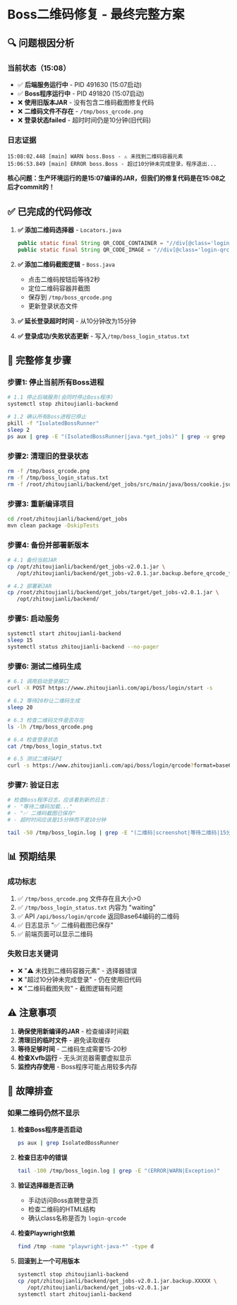 # Boss二维码修复 - 最终完整方案

## 🔍 问题根因分析

### 当前状态（15:08）
- ✅ **后端服务运行中** - PID 491630 (15:07启动)
- ✅ **Boss程序运行中** - PID 491820 (15:07启动)
- ❌ **使用旧版本JAR** - 没有包含二维码截图修复代码
- ❌ **二维码文件不存在** - `/tmp/boss_qrcode.png`
- ❌ **登录状态failed** - 超时时间仍是10分钟(旧代码)

### 日志证据
```
15:08:02.448 [main] WARN boss.Boss - ⚠️ 未找到二维码容器元素
15:06:53.849 [main] ERROR boss.Boss - 超过10分钟未完成登录，程序退出...
```

**核心问题：生产环境运行的是15:07编译的JAR，但我们的修复代码是在15:08之后才commit的！**

## ✅ 已完成的代码修改

1. **✅ 添加二维码选择器** - `Locators.java`
   ```java
   public static final String QR_CODE_CONTAINER = "//div[@class='login-qrcode']";
   public static final String QR_CODE_IMAGE = "//div[@class='login-qrcode']//img";
   ```

2. **✅ 添加二维码截图逻辑** - `Boss.java`
   - 点击二维码按钮后等待2秒
   - 定位二维码容器并截图
   - 保存到 `/tmp/boss_qrcode.png`
   - 更新登录状态文件

3. **✅ 延长登录超时时间** - 从10分钟改为15分钟

4. **✅ 登录成功/失败状态更新** - 写入`/tmp/boss_login_status.txt`

## 🚀 完整修复步骤

### 步骤1: 停止当前所有Boss进程
```bash
# 1.1 停止后端服务(会同时停止Boss程序)
systemctl stop zhitoujianli-backend

# 1.2 确认所有Boss进程已停止
pkill -f "IsolatedBossRunner"
sleep 2
ps aux | grep -E "(IsolatedBossRunner|java.*get_jobs)" | grep -v grep
```

### 步骤2: 清理旧的登录状态
```bash
rm -f /tmp/boss_qrcode.png
rm -f /tmp/boss_login_status.txt
rm -f /root/zhitoujianli/backend/get_jobs/src/main/java/boss/cookie.json
```

### 步骤3: 重新编译项目
```bash
cd /root/zhitoujianli/backend/get_jobs
mvn clean package -DskipTests
```

### 步骤4: 备份并部署新版本
```bash
# 4.1 备份当前JAR
cp /opt/zhitoujianli/backend/get_jobs-v2.0.1.jar \
   /opt/zhitoujianli/backend/get_jobs-v2.0.1.jar.backup.before_qrcode_fix_$(date +%Y%m%d_%H%M%S)

# 4.2 部署新JAR
cp /root/zhitoujianli/backend/get_jobs/target/get_jobs-v2.0.1.jar \
   /opt/zhitoujianli/backend/
```

### 步骤5: 启动服务
```bash
systemctl start zhitoujianli-backend
sleep 15
systemctl status zhitoujianli-backend --no-pager
```

### 步骤6: 测试二维码生成
```bash
# 6.1 调用启动登录接口
curl -X POST https://www.zhitoujianli.com/api/boss/login/start -s

# 6.2 等待20秒让二维码生成
sleep 20

# 6.3 检查二维码文件是否存在
ls -lh /tmp/boss_qrcode.png

# 6.4 检查登录状态
cat /tmp/boss_login_status.txt

# 6.5 测试二维码API
curl -s https://www.zhitoujianli.com/api/boss/login/qrcode?format=base64 | head -3
```

### 步骤7: 验证日志
```bash
# 检查Boss程序日志，应该看到新的日志：
# - "等待二维码加载..."
# - "✅ 二维码截图已保存"
# - 超时时间应该是15分钟而不是10分钟

tail -50 /tmp/boss_login.log | grep -E "(二维码|screenshot|等待二维码|15分钟)"
```

## 📊 预期结果

### 成功标志
1. ✅ `/tmp/boss_qrcode.png` 文件存在且大小>0
2. ✅ `/tmp/boss_login_status.txt` 内容为 "waiting"
3. ✅ API `/api/boss/login/qrcode` 返回Base64编码的二维码
4. ✅ 日志显示 "✅ 二维码截图已保存"
5. ✅ 前端页面可以显示二维码

### 失败日志关键词
- ❌ "⚠️ 未找到二维码容器元素" - 选择器错误
- ❌ "超过10分钟未完成登录" - 仍在使用旧代码
- ❌ "二维码截图失败" - 截图逻辑有问题

## ⚠️ 注意事项

1. **确保使用新编译的JAR** - 检查编译时间戳
2. **清理旧的临时文件** - 避免读取缓存
3. **等待足够时间** - 二维码生成需要15-20秒
4. **检查Xvfb运行** - 无头浏览器需要虚拟显示
5. **监控内存使用** - Boss程序可能占用较多内存

## 🔧 故障排查

### 如果二维码仍然不显示

1. **检查Boss程序是否启动**
   ```bash
   ps aux | grep IsolatedBossRunner
   ```

2. **检查日志中的错误**
   ```bash
   tail -100 /tmp/boss_login.log | grep -E "(ERROR|WARN|Exception)"
   ```

3. **验证选择器是否正确**
   - 手动访问Boss直聘登录页
   - 检查二维码的HTML结构
   - 确认class名称是否为 `login-qrcode`

4. **检查Playwright依赖**
   ```bash
   find /tmp -name "playwright-java-*" -type d
   ```

5. **回滚到上一个可用版本**
   ```bash
   systemctl stop zhitoujianli-backend
   cp /opt/zhitoujianli/backend/get_jobs-v2.0.1.jar.backup.XXXXX \
      /opt/zhitoujianli/backend/get_jobs-v2.0.1.jar
   systemctl start zhitoujianli-backend
   ```

